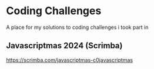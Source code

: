 # Coding Challenges
A place for my solutions to coding challenges i took part in

## Javascriptmas 2024 (Scrimba)
https://scrimba.com/javascriptmas-c0javascriptmas


